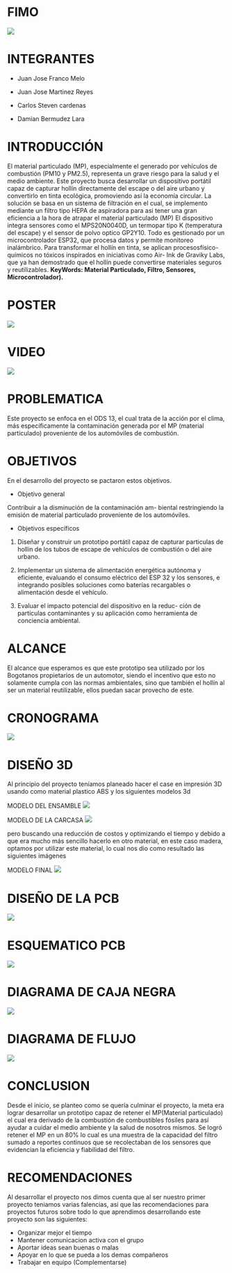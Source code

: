 # FIMO

![](https://github.com/DamainBL/FIMO-/blob/main/imagenes/Blue%20Modern%20Photo%20Technology%20YouTube%20Banner.png)

# INTEGRANTES

* Juan Jose Franco Melo

* Juan Jose Martinez Reyes

* Carlos Steven cardenas

* Damian Bermudez Lara

# INTRODUCCIÓN

El material particulado (MP), especialmente el generado por vehículos de combustión (PM10 y PM2.5), representa un grave riesgo para la salud y el medio ambiente. Este proyecto busca desarrollar un dispositivo portátil capaz de capturar hollín directamente del escape o del aire urbano y convertirlo en tinta ecológica, promoviendo así la economía circular. La solución se basa en un sistema de filtración en el cual, se implemento mediante un filtro tipo HEPA de aspiradora para asi tener una gran eficiencia a la hora de atrapar el material particulado (MP) El dispositivo integra sensores como el MPS20N0040D, un termopar tipo K (temperatura del escape) y el sensor de polvo optico GP2Y10. Todo es gestionado por un microcontrolador ESP32, que procesa datos y permite monitoreo inalámbrico. Para transformar el hollín en tinta, se aplican procesosfísico-químicos no tóxicos inspirados en iniciativas como Air- Ink de Graviky Labs, que ya han demostrado que el hollín puede convertirse materiales seguros y reutilizables. **KeyWords: Material Particulado, Filtro, Sensores, Microcontrolador).**

# POSTER

![](https://github.com/DamainBL/FIMO-/blob/main/imagenes/Persuasive%20Research%20Poster%20in%20Orange%20Modern%20Simple%20Style.png)

# VIDEO

[![](https://img.youtube.com/vi/FjSixkWypiU/1.jpg)](https://youtu.be/FjSixkWypiU)

# PROBLEMATICA

Este proyecto se enfoca en el ODS 13, el cual trata de la acción por el clima, más específicamente la contaminación generada por el MP (material particulado) proveniente de los automóviles de combustión.


# OBJETIVOS

En el desarrollo del proyecto se pactaron estos objetivos.

* Objetivo general

Contribuir a la disminución de la contaminación am-
biental restringiendo la emisión de material particulado
proveniente de los automóviles.

* Objetivos específicos

1. Diseñar y construir un prototipo portátil capaz de
capturar particulas de hollin de los tubos de escape de
vehículos de combustión o del aire urbano.

2. Implementar un sistema de alimentación energética
autónoma y eficiente, evaluando el consumo eléctrico
del ESP 32 y los sensores, e integrando posibles
soluciones como baterías recargables o alimentación
desde el vehículo.

3. Evaluar el impacto potencial del dispositivo en la reduc-
ción de partículas contaminantes y su aplicación como
herramienta de conciencia ambiental.


# ALCANCE

El alcance que esperamos es que este prototipo sea utilizado por los Bogotanos propietarios de un automotor, siendo el incentivo que esto no solamente cumpla con las normas ambientales, sino que también el hollín al ser un material reutilizable, ellos puedan sacar provecho de este.


# CRONOGRAMA

![](https://github.com/DamainBL/FIMO-/blob/main/imagenes/CRONOGRAMA.png)

# DISEÑO 3D

Al principio del proyecto teníamos planeado hacer el case en impresión 3D usando como material plastico ABS y los siguientes modelos 3d

MODELO DEL ENSAMBLE
![](https://github.com/DamainBL/FIMO-/blob/main/imagenes/github1.png)

MODELO DE LA CARCASA
![](https://github.com/DamainBL/FIMO-/blob/main/imagenes/github2.png)

pero buscando una reducción de costos y optimizando el tiempo y debido a que era mucho más sencillo hacerlo en otro material, en este caso madera, optamos por utilizar este material, lo cual nos dio como resultado las siguientes imágenes

MODELO FINAL
![](https://github.com/DamainBL/FIMO-/blob/main/imagenes/github3.jpeg)

# DISEÑO DE LA PCB 

![](https://github.com/DamainBL/FIMO-/blob/main/imagenes/dise%C3%B1o.png)

# ESQUEMATICO PCB

![](https://github.com/DamainBL/FIMO-/blob/main/imagenes/esquematico.png)

# DIAGRAMA DE CAJA NEGRA  

![](https://github.com/DamainBL/FIMO-/blob/main/imagenes/Captura1.PNG)

# DIAGRAMA DE FLUJO

![](https://github.com/DamainBL/FIMO-/blob/main/imagenes/Captura2.PNG)

# CONCLUSION

Desde el inicio, se planteo como se quería culminar el proyecto, la meta era lograr desarrollar un prototipo capaz de retener el MP(Material particulado) el cual era derivado de la combustión de combustibles fósiles para así ayudar a cuidar el medio ambiente y la salud de nosotros mismos. Se logró retener el MP en un 80% lo cual es una muestra de la capacidad del filtro sumado a reportes continuos que se recolectaban de los sensores que evidencian la eficiencia y fiabilidad del filtro.

# RECOMENDACIONES

Al desarrollar el proyecto nos dimos cuenta que al ser nuestro primer proyecto teniamos varias falencias, asi que las recomendaciones para proyectos futuros sobre todo lo que aprendimos desarrollando este proyecto son las siguientes:

* Organizar mejor el tiempo
* Mantener comunicacion activa con el grupo
* Aportar ideas sean buenas o malas
* Apoyar en lo que se pueda a los demas compañeros
* Trabajar en equipo (Complementarse)

